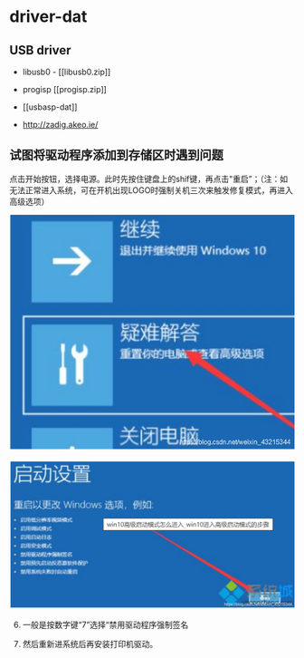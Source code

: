 
# driver-dat




## USB driver 

- libusb0 - [[libusb0.zip]]

- progisp [[progisp.zip]]

- [[usbasp-dat]]

- http://zadig.akeo.ie/



## 试图将驱动程序添加到存储区时遇到问题

点击开始按钮，选择电源。此时先按住键盘上的shif键，再点击"重启”；（注：如无法正常进入系统，可在开机出现LOGO时强制关机三次来触发修复模式，再进入高级选项）

![](2025-05-20-18-07-36.png)

![](2025-05-20-18-07-58.png)

6. 一般是按数字键“7”选择“禁用驱动程序强制签名

7. 然后重新进系统后再安装打印机驱动。
